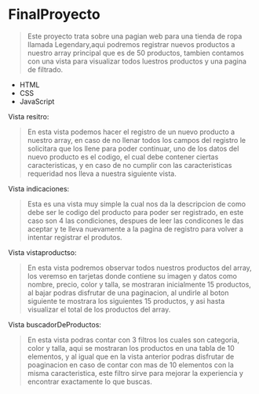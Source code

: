 <a name="readme-top"></a>
# FinalProyecto

> Este proyecto trata sobre una pagian web para una tienda de ropa llamada Legendary,aqui podremos registrar
>  nuevos productos a nuestro array principal que es de 50 productos, tambien contamos con una vista para
> visualizar todos luestros productos y una pagina de filtrado.

- HTML
- CSS
- JavaScript

Vista resitro: 
> En esta vista podemos hacer el registro de un nuevo producto a nuestro array, en caso de no llenar todos
> los campos del registro le solicitara que los llene para poder continuar, uno de los datos del nuevo
> producto es el codigo, el cual debe contener ciertas caracteristicas, y en caso de no cumplir con las
> caracteristicas requeridad nos lleva a nuestra siguiente vista.

Vista indicaciones:
> Esta es una vista muy simple la cual nos da la descripcion de como debe ser le codigo del producto
> para poder ser registrado, en este caso son 4 las condiciones, despues de leer las condicones le
> das aceptar y te lleva nuevamente a la pagina de registro para volver a intentar registrar el produtos.

Vista vistaproductso:
> En esta vista podremos observar todos nuestros productos del array, los veremso en tarjetas donde contiene
> su imagen y datos como nombre, precio, color y talla, se mostraran inicialmente 15 productos, al bajar podras
> disfrutar de una paginacion, al undirle al boton siguiente te mostrara los siguientes 15 productos, y asi hasta
> visualizar el total de los productos del array.

Vista buscadorDeProductos:
> En esta vista podras contar con 3 filtros los cuales son categoria, color y talla, aqui se mostraran los
> productos en una tabla de 10 elementos, y al igual que en la vista anterior podras disfrutar de poaginacion
> en caso de contar con mas de 10 elementos con la misma caracteristica, este filtro sirve para mejorar la
> experiencia y encontrar exactamente lo que buscas.
